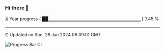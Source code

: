 ### Hi there 👋

⏳ Year progress { ██▁▁▁▁▁▁▁▁▁▁▁▁▁▁▁▁▁▁▁▁▁▁▁▁▁▁▁▁ } 7.45 %

---

⏰ Updated on Sun, 28 Jan 2024 06:09:01 GMT

![Progress Bar CI](https://github.com/Shyam-Makwana/GitHub-Actions-Demo/workflows/Progress%20Bar%20CI/badge.svg)
